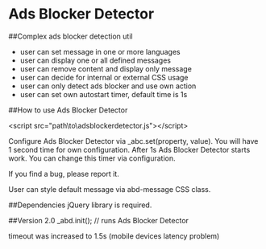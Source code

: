 # Ads Blocker Detector
##Complex ads blocker detection util

- user can set message in one or more languages
- user can display one or all defined messages
- user can remove content and display only message
- user can decide for internal or external CSS usage
- user can only detect ads blocker and use own action
- user can set own autostart timer, default time is 1s

##How to use Ads Blocker Detector

&lt;script src="path\to\adsblockerdetector.js"&gt;&lt;/script&gt;

Configure Ads Blocker Detector via _abc.set(property, value).
You will have 1 second time for own configuration. After 1s Ads Blocker Detector starts work. You can change this timer via configuration.

If you find a bug, please report it.

User can style default message via abd-message CSS class.

##Dependencies
jQuery library is required.

##Version 2.0
_abd.init(); // runs Ads Blocker Detector

timeout was increased to 1.5s (mobile devices latency problem)
